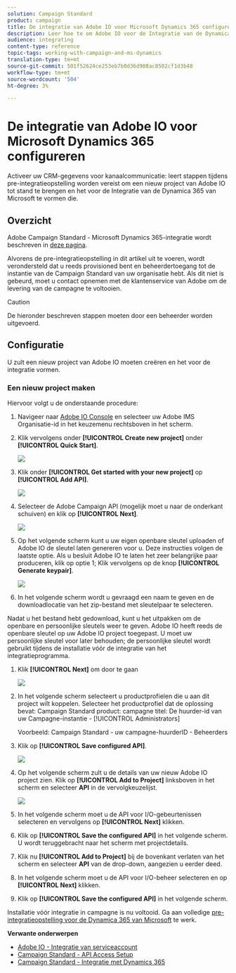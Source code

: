 ```yaml
---
solution: Campaign Standard
product: campaign
title: De integratie van Adobe IO voor Microsoft Dynamics 365 configureren
description: Leer hoe te om Adobe IO voor de Integratie van de Dynamica 365 van Microsoft te vormen.
audience: integrating
content-type: reference
topic-tags: working-with-campaign-and-ms-dynamics
translation-type: tm+mt
source-git-commit: 501f52624ce253eb7b0d36d908ac8502cf1d3b48
workflow-type: tm+mt
source-wordcount: '504'
ht-degree: 3%

---
```



# De integratie van Adobe IO voor Microsoft Dynamics 365 configureren

Activeer uw CRM-gegevens voor kanaalcommunicatie: leert stappen tijdens pre-integratieopstelling worden vereist om een nieuw project van Adobe IO tot stand te brengen en het voor de Integratie van de Dynamica 365 van Microsoft te vormen die.

## Overzicht

Adobe Campaign Standard - Microsoft Dynamics 365-integratie wordt beschreven in [deze pagina](../../integrating/using/working-with-campaign-standard-and-microsoft-dynamics-365.md).

Alvorens de pre-integratieopstelling in dit artikel uit te voeren, wordt verondersteld dat u reeds provisioned bent en beheerdertoegang tot de instantie van de Campaign Standard van uw organisatie hebt.  Als dit niet is gebeurd, moet u contact opnemen met de klantenservice van Adobe om de levering van de campagne te voltooien.

>[!CAUTION]
>
>De hieronder beschreven stappen moeten door een beheerder worden uitgevoerd.

## Configuratie

U zult een nieuw project van Adobe IO moeten creëren en het voor de integratie vormen.

### Een nieuw project maken

Hiervoor volgt u de onderstaande procedure:

1. Navigeer naar [Adobe IO Console](https://console.adobe.io/home#) en selecteer uw Adobe IMS Organisatie-id in het keuzemenu rechtsboven in het scherm.

1. Klik vervolgens onder **[!UICONTROL Create new project]** onder **[!UICONTROL Quick Start]**.

   ![](assets/adobeIO1.png)

1. Klik onder **[!UICONTROL Get started with your new project]** op **[!UICONTROL Add API]**.

   ![](assets/adobeIO2.png)

1. Selecteer de Adobe Campaign API (mogelijk moet u naar de onderkant schuiven) en klik op **[!UICONTROL Next]**.

   ![](assets/adobeIO3.png)

1. Op het volgende scherm kunt u uw eigen openbare sleutel uploaden of Adobe IO de sleutel laten genereren voor u. Deze instructies volgen de laatste optie. Als u besluit Adobe IO te laten het zeer belangrijke paar produceren, klik op optie 1; Klik vervolgens op de knop **[!UICONTROL Generate keypair]**.

   ![](assets/adobeIO4.png)

1. In het volgende scherm wordt u gevraagd een naam te geven en de downloadlocatie van het zip-bestand met sleutelpaar te selecteren.

Nadat u het bestand hebt gedownload, kunt u het uitpakken om de openbare en persoonlijke sleutels weer te geven. Adobe IO heeft reeds de openbare sleutel op uw Adobe IO project toegepast. U moet uw persoonlijke sleutel voor later behouden; de persoonlijke sleutel wordt gebruikt tijdens de installatie vóór de integratie van het integratieprogramma.

1. Klik **[!UICONTROL Next]** om door te gaan

   ![](assets/adobeIO5.png)

1. In het volgende scherm selecteert u productprofielen die u aan dit project wilt koppelen. Selecteer het productprofiel dat de oplossing bevat: Campaign Standard
product: campagne
titel: De huurder-id van uw Campagne-instantie - [!UICONTROL Administrators]

   Voorbeeld: Campaign Standard - uw campagne-huurderID - Beheerders

1. Klik op **[!UICONTROL Save configured API]**.

   ![](assets/adobeIO6.png)

1. Op het volgende scherm zult u de details van uw nieuw Adobe IO project zien. Klik op **[!UICONTROL Add to Project]** linksboven in het scherm en selecteer **API** in de vervolgkeuzelijst.

   ![](assets/adobeIO7.png)

1. In het volgende scherm moet u de API voor I/O-gebeurtenissen selecteren en vervolgens op **[!UICONTROL Next]** klikken.

1. Klik op **[!UICONTROL Save the configured API]** in het volgende scherm.  U wordt teruggebracht naar het scherm met projectdetails.

1. Klik nu **[!UICONTROL Add to Project]** bij de bovenkant verlaten van het scherm en selecteer **API** van de drop-down, aangezien u eerder deed.

1. In het volgende scherm moet u de API voor I/O-beheer selecteren en op **[!UICONTROL Next]** klikken.

1. Klik op **[!UICONTROL Save the configured API]** in het volgende scherm.

Installatie vóór integratie in campagne is nu voltooid.  Ga aan volledige [pre-integratieopstelling voor de Dynamica 365 van Microsoft](../../integrating/using/configure-microsoft-dynamics-365-for-campaign-integration.md) te werk.

**Verwante onderwerpen**

* [Adobe IO - Integratie van serviceaccount](https://www.adobe.io/authentication/auth-methods.html#!AdobeDocs/adobeio-auth/master/AuthenticationOverview/ServiceAccountIntegration.md)
* [Campaign Standard - API Access Setup](../../api/using/setting-up-api-access.md)
* [Campaign Standard - Integratie met Dynamics 365](../../integrating/using/configure-microsoft-dynamics-365-for-campaign-integration.md)